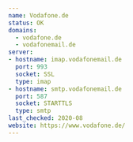 ```yaml
---
name: Vodafone.de
status: OK
domains:
  - vodafone.de
  - vodafonemail.de
server:
- hostname: imap.vodafonemail.de
  port: 993
  socket: SSL
  type: imap
- hostname: smtp.vodafonemail.de
  port: 587
  socket: STARTTLS
  type: smtp
last_checked: 2020-08
website: https://www.vodafone.de/
---
```

